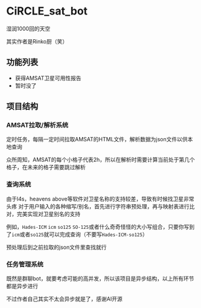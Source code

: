 # CiRCLE_sat_bot

湿润1000回的天空

其实作者是Rinko厨（笑）

## 功能列表

 - 获得AMSAT卫星可用性报告
 - 暂时没了

## 项目结构

### AMSAT拉取/解析系统

定时任务，每隔一定时间拉取AMSAT的HTML文件，解析数据为json文件以供本地查询

众所周知，AMSAT的每个小格子代表2h，所以在解析时需要计算当前处于第几个格子，在未来的格子需要跳过解析

### 查询系统

由于l4s，heavens above等软件对卫星名称的支持较差，导致有时候找卫星非常头疼
对于用户输入的各种缩写/别名，首先进行字符串预处理，再与映射表进行比对，完美实现对卫星别名的支持

例如，`Hades-ICM` `icm` `so125` `SO-125`或者什么奇奇怪怪的大小写组合，只要你写到了`icm`或者`so125`就可以完成查询（不要写`Hades-ICM-so125`）

预处理后到之前拉取的json文件里查找就行

### 任务管理系统

既然是群聊bot，就要考虑可能的高并发，所以该项目是异步结构，以上所有环节都是异步进行

不过作者自己其实不太会异步就是了，感谢AI开源
